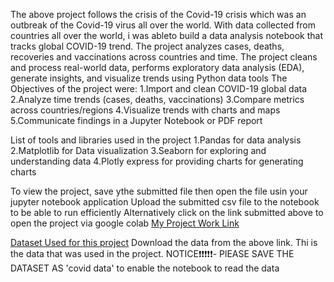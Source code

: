 The above project follows the crisis of the Covid-19 crisis which was an outbreak of the Covid-19 virus all over the world. With data collected from countries all over the world, i was ableto build a data analysis notebook that tracks global COVID-19 trend. The project analyzes cases, deaths, recoveries and vaccinations across countries and time. The project cleans and process real-world data, performs exploratory data analysis (EDA), generate insights, and visualize trends using Python data tools
The Objectives of the project were:
  1.Import and clean COVID-19 global data
  2.Analyze time trends (cases, deaths, vaccinations)
  3.Compare metrics across countries/regions
  4.Visualize trends with charts and maps
  5.Communicate findings in a Jupyter Notebook or PDF report

List of tools and libraries used in the project
 1.Pandas for data analysis
 2.Matplotlib for Data visualization
 3.Seaborn for exploring and understanding data
 4.Plotly express for providing charts for generating charts

To view the project, save ythe submitted file then open the file usin your jupyter notebook application
Upload the submitted csv file to the notebook to be able to run efficiently
Alternatively click on the link submitted above to open the project via google colab
[My Project Work Link](https://colab.research.google.com/drive/1CNqto36VwuGhEiBAeAP7lgK40L_O7pbK?usp=sharing)

[Dataset Used for this project](https://www.kaggle.com/datasets/caesarmario/our-world-in-data-covid19-dataset)
Download the data from the above link. Thi is the data that was used in the project.
NOTICE❗❗❗❗❗- PlEASE SAVE THE DATASET AS 'covid data' to enable the notebook to read the data

